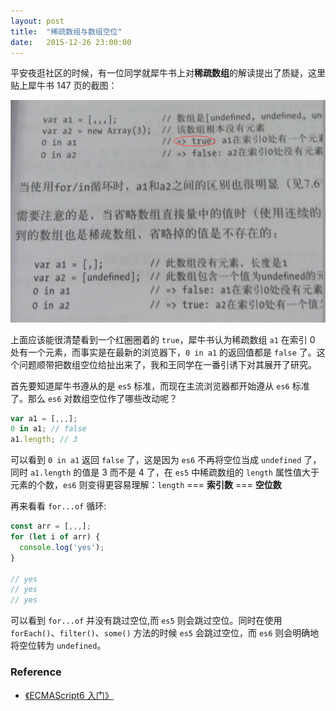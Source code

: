 ```yaml
---
layout: post
title:  "稀疏数组与数组空位"
date:   2015-12-26 23:00:00
---
```


平安夜逛社区的时候，有一位同学就犀牛书上对**稀疏数组**的解读提出了质疑，这里贴上犀牛书 147 页的截图：

![犀牛书 P147][book]

上面应该能很清楚看到一个红圈圈着的 `true`，犀牛书认为稀疏数组 `a1` 在索引 0 处有一个元素，而事实是在最新的浏览器下，`0 in a1` 的返回值都是 `false` 了。这个问题顺带把数组空位给扯出来了，我和王同学在一番引诱下对其展开了研究。

首先要知道犀牛书遵从的是 `es5` 标准，而现在主流浏览器都开始遵从 `es6` 标准了。那么 `es6` 对数组空位作了哪些改动呢？

``` javascript
var a1 = [,,,];
0 in a1; // false
a1.length; // 3
```

可以看到 `0 in a1` 返回 `false` 了，这是因为 `es6` 不再将空位当成 `undefined` 了，同时 `a1.length` 的值是 3 而不是 4 了，在 `es5` 中稀疏数组的 `length` 属性值大于元素的个数，`es6` 则变得更容易理解：`length` === **索引数** === **空位数**

再来看看 `for...of` 循环:

``` javascript
const arr = [,,,];
for (let i of arr) {
  console.log('yes');
}

// yes
// yes
// yes
```

可以看到 `for...of` 并没有跳过空位,而 `es5` 则会跳过空位。同时在使用 `forEach()`、`filter()`、`some()` 方法的时候 `es5` 会跳过空位，而 `es6` 则会明确地将空位转为 `undefined`。

### Reference
* [《ECMAScript6 入门》][es6tutorial]

[book]: ../images/2015.12.26/book.jpg
[es6tutorial]: http://es6.ruanyifeng.com/#docs/array#数组的空位
